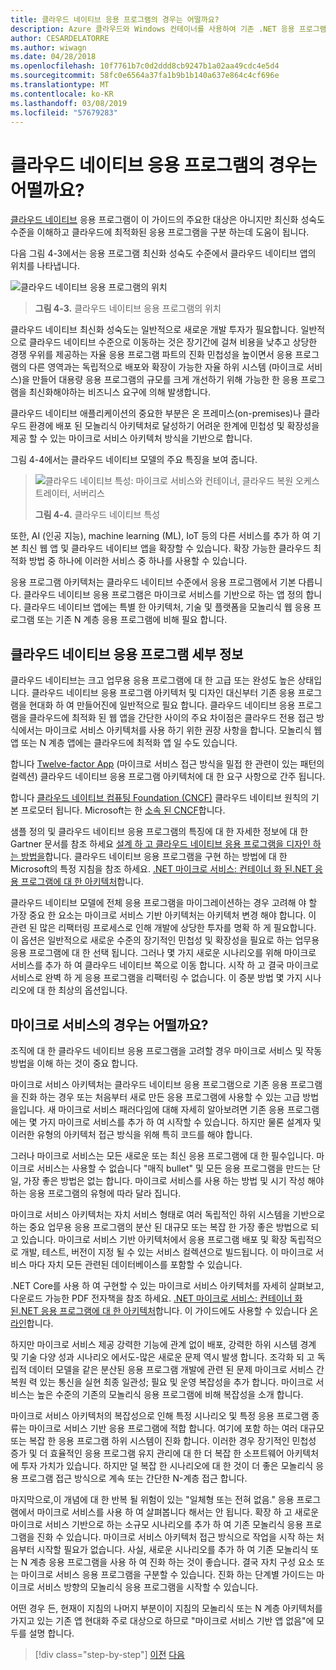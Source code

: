 ```yaml
---
title: 클라우드 네이티브 응용 프로그램의 경우는 어떨까요?
description: Azure 클라우드와 Windows 컨테이너를 사용하여 기존 .NET 응용 프로그램의 최신화 | 클라우드 네이티브 응용 프로그램의 경우는 어떨까요?
author: CESARDELATORRE
ms.author: wiwagn
ms.date: 04/28/2018
ms.openlocfilehash: 10f7761b7c0d2ddd8cb9247b1a02aa49cdc4e5d4
ms.sourcegitcommit: 58fc0e6564a37fa1b9b1b140a637e864c4cf696e
ms.translationtype: MT
ms.contentlocale: ko-KR
ms.lasthandoff: 03/08/2019
ms.locfileid: "57679283"
---
```

# <a name="what-about-cloud-native-applications"></a>클라우드 네이티브 응용 프로그램의 경우는 어떨까요?

[클라우드 네이티브](https://azure.microsoft.com/overview/cloudnative/) 응용 프로그램이 이 가이드의 주요한 대상은 아니지만 최신화 성숙도 수준을 이해하고 클라우드에 최적화된 응용 프로그램을 구분 하는데 도움이 됩니다.

다음 그림 4-3에서는 응용 프로그램 최신화 성숙도 수준에서 클라우드 네이티브 앱의 위치를 나타냅니다. 

![클라우드 네이티브 응용 프로그램의 위치](./media/image3.png)

> **그림 4-3.** 클라우드 네이티브 응용 프로그램의 위치

클라우드 네이티브 최신화 성숙도는 일반적으로 새로운 개발 투자가 필요합니다. 일반적으로 클라우드 네이티브 수준으로 이동하는 것은 장기간에 걸쳐 비용을 낮추고 상당한 경쟁 우위를 제공하는 자율 응용 프로그램 파트의 진화 민첩성을 높이면서 응용 프로그램의 다른 영역과는 독립적으로 배포와 확장이 가능한 자율 하위 시스템 (마이크로 서비스)을 만들어 대용량 응용 프로그램의 규모를 크게 개선하기 위해 가능한 한 응용 프로그램을 최신화해야하는 비즈니스 요구에 의해 발생합니다.

클라우드 네이티브 애플리케이션의 중요한 부분은 온 프레미스(on-premises)나 클라우드 환경에 배포 된 모놀리식 아키텍처로 달성하기 어려운 한계에 민첩성 및 확장성을 제공 할 수 있는 마이크로 서비스 아키텍처 방식을 기반으로 합니다.

그림 4-4에서는 클라우드 네이티브 모델의 주요 특징을 보여 줍니다.

> ![클라우드 네이티브 특성: 마이크로 서비스와 컨테이너, 클라우드 복원 오케스트레이터, 서버리스](./media/image4.png)
>
> **그림 4-4.** 클라우드 네이티브 특성

또한, AI (인공 지능), machine learning (ML), IoT 등의 다른 서비스를 추가 하 여 기본 최신 웹 앱 및 클라우드 네이티브 앱을 확장할 수 있습니다. 확장 가능한 클라우드 최적화 방법 중 하나에 이러한 서비스 중 하나를 사용할 수 있습니다.

응용 프로그램 아키텍처는 클라우드 네이티브 수준에서 응용 프로그램에서 기본 다릅니다. 클라우드 네이티브 응용 프로그램은 마이크로 서비스를 기반으로 하는 앱 정의 합니다. 클라우드 네이티브 앱에는 특별 한 아키텍처, 기술 및 플랫폼을 모놀리식 웹 응용 프로그램 또는 기존 N 계층 응용 프로그램에 비해 필요 합니다.

## <a name="cloud-native-applications-details"></a>클라우드 네이티브 응용 프로그램 세부 정보

클라우드 네이티브는 크고 업무용 응용 프로그램에 대 한 고급 또는 완성도 높은 상태입니다. 클라우드 네이티브 응용 프로그램 아키텍처 및 디자인 대신부터 기존 응용 프로그램을 현대화 하 여 만들어진에 일반적으로 필요 합니다. 클라우드 네이티브 응용 프로그램을 클라우드에 최적화 된 웹 앱을 간단한 사이의 주요 차이점은 클라우드 전용 접근 방식에서는 마이크로 서비스 아키텍처를 사용 하기 위한 권장 사항을 합니다. 모놀리식 웹 앱 또는 N 계층 앱에는 클라우드에 최적화 앱 일 수도 있습니다.

합니다 [Twelve-factor App](https://12factor.net/) (마이크로 서비스 접근 방식을 밀접 한 관련이 있는 패턴의 컬렉션) 클라우드 네이티브 응용 프로그램 아키텍처에 대 한 요구 사항으로 간주 됩니다.

합니다 [클라우드 네이티브 컴퓨팅 Foundation (CNCF)](https://www.cncf.io/) 클라우드 네이티브 원칙의 기본 프로모터 됩니다. Microsoft는 한 [소속 된 CNCF](https://azure.microsoft.com/blog/announcing-cncf/)합니다.

샘플 정의 및 클라우드 네이티브 응용 프로그램의 특징에 대 한 자세한 정보에 대 한 Gartner 문서를 참조 하세요 [설계 하 고 클라우드 네이티브 응용 프로그램을 디자인 하는 방법을](https://www.gartner.com/doc/3181919/architect-design-cloudnative-applications)합니다. 클라우드 네이티브 응용 프로그램을 구현 하는 방법에 대 한 Microsoft의 특정 지침을 참조 하세요. [.NET 마이크로 서비스: 컨테이너 화 된.NET 응용 프로그램에 대 한 아키텍처](https://aka.ms/microservicesebook)합니다.

클라우드 네이티브 모델에 전체 응용 프로그램을 마이그레이션하는 경우 고려해 야 할 가장 중요 한 요소는 마이크로 서비스 기반 아키텍처는 아키텍처 변경 해야 합니다. 이 관련 된 많은 리팩터링 프로세스로 인해 개발에 상당한 투자를 명확 하 게 필요합니다. 이 옵션은 일반적으로 새로운 수준의 장기적인 민첩성 및 확장성을 필요로 하는 업무용 응용 프로그램에 대 한 선택 됩니다. 그러나 몇 가지 새로운 시나리오를 위해 마이크로 서비스를 추가 하 여 클라우드 네이티브 쪽으로 이동 합니다. 시작 하 고 결국 마이크로 서비스로 완벽 하 게 응용 프로그램을 리팩터링 수 없습니다. 이 증분 방법 몇 가지 시나리오에 대 한 최상의 옵션입니다.

## <a name="what-about-microservices"></a>마이크로 서비스의 경우는 어떨까요?

조직에 대 한 클라우드 네이티브 응용 프로그램을 고려할 경우 마이크로 서비스 및 작동 방법을 이해 하는 것이 중요 합니다.

마이크로 서비스 아키텍처는 클라우드 네이티브 응용 프로그램으로 기존 응용 프로그램을 진화 하는 경우 또는 처음부터 새로 만든 응용 프로그램에 사용할 수 있는 고급 방법을입니다. 새 마이크로 서비스 패러다임에 대해 자세히 알아보려면 기존 응용 프로그램에는 몇 가지 마이크로 서비스를 추가 하 여 시작할 수 있습니다. 하지만 물론 설계자 및 이러한 유형의 아키텍처 접근 방식을 위해 특히 코드를 해야 합니다.

그러나 마이크로 서비스는 모든 새로운 또는 최신 응용 프로그램에 대 한 필수입니다. 마이크로 서비스는 사용할 수 없습니다 "매직 bullet" 및 모든 응용 프로그램을 만드는 단일, 가장 좋은 방법은 없는 합니다. 마이크로 서비스를 사용 하는 방법 및 시기 작성 해야 하는 응용 프로그램의 유형에 따라 달라 집니다.

마이크로 서비스 아키텍처는 자치 서비스 형태로 여러 독립적인 하위 시스템을 기반으로 하는 중요 업무용 응용 프로그램의 분산 된 대규모 또는 복잡 한 가장 좋은 방법으로 되 고 있습니다. 마이크로 서비스 기반 아키텍처에서 응용 프로그램 배포 및 확장 독립적으로 개발, 테스트, 버전이 지정 될 수 있는 서비스 컬렉션으로 빌드됩니다. 이 마이크로 서비스 마다 자치 모든 관련된 데이터베이스를 포함할 수 있습니다.

.NET Core를 사용 하 여 구현할 수 있는 마이크로 서비스 아키텍처를 자세히 살펴보고, 다운로드 가능한 PDF 전자책을 참조 하세요. [.NET 마이크로 서비스: 컨테이너 화 된.NET 응용 프로그램에 대 한 아키텍처](https://aka.ms/microservicesebook)합니다. 이 가이드에도 사용할 수 있습니다 [온라인](../../microservices-architecture/index.md)합니다.

하지만 마이크로 서비스 제공 강력한 기능에 관계 없이 배포, 강력한 하위 시스템 경계 및 기술 다양 성과 시나리오 에서도-많은 새로운 문제 역시 발생 합니다. 조각화 되 고 독립적 데이터 모델을 같은 분산된 응용 프로그램 개발에 관련 된 문제 마이크로 서비스 간 복원 력 있는 통신을 실현 최종 일관성; 필요 및 운영 복잡성을 추가 합니다. 마이크로 서비스는 높은 수준의 기존의 모놀리식 응용 프로그램에 비해 복잡성을 소개 합니다.

마이크로 서비스 아키텍처의 복잡성으로 인해 특정 시나리오 및 특정 응용 프로그램 종류는 마이크로 서비스 기반 응용 프로그램에 적합 합니다. 여기에 포함 하는 여러 대규모 또는 복잡 한 응용 프로그램 하위 시스템이 진화 합니다. 이러한 경우 장기적인 민첩성 증가 및 더 효율적인 응용 프로그램 유지 관리에 대 한 더 복잡 한 소프트웨어 아키텍처에 투자 가치가 있습니다. 하지만 덜 복잡 한 시나리오에 대 한 것이 더 좋은 모놀리식 응용 프로그램 접근 방식으로 계속 또는 간단한 N-계층 접근 합니다.

마지막으로,이 개념에 대 한 반복 될 위험이 있는 "일체형 또는 전혀 없음." 응용 프로그램에서 마이크로 서비스를 사용 하 여 살펴봅니다 해서는 안 됩니다. 확장 하 고 새로운 마이크로 서비스 기반으로 하는 소규모 시나리오를 추가 하 여 기존 모놀리식 응용 프로그램을 진화 수 있습니다. 마이크로 서비스 아키텍처 접근 방식으로 작업을 시작 하는 처음부터 시작할 필요가 없습니다. 사실, 새로운 시나리오를 추가 하 여 기존 모놀리식 또는 N 계층 응용 프로그램을 사용 하 여 진화 하는 것이 좋습니다. 결국 자치 구성 요소 또는 마이크로 서비스 응용 프로그램을 구분할 수 있습니다. 진화 하는 단계별 가이드는 마이크로 서비스 방향의 모놀리식 응용 프로그램을 시작할 수 있습니다.

어떤 경우 든, 현재이 지침의 나머지 부분이이 지침의 모놀리식 또는 N 계층 아키텍처를가지고 있는 기존 앱 현대화 주로 대상으로 하므로 "마이크로 서비스 기반 앱 없음"에 모두를 설명 합니다.

> [!div class="step-by-step"]
> [이전](microsoft-technologies-in-cloud-optimized-applications.md)
> [다음](deploy-existing-net-apps-as-windows-containers.md)
